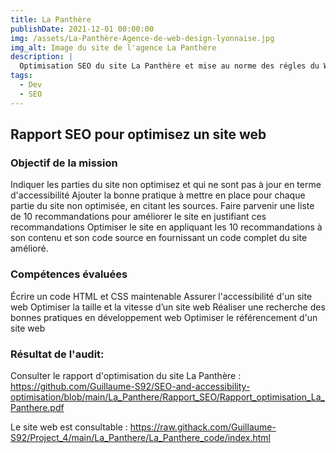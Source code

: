 ```yaml
---
title: La Panthère
publishDate: 2021-12-01 00:00:00
img: /assets/La-Panthère-Agence-de-web-design-lyonnaise.jpg
img_alt: Image du site de l'agence La Panthère
description: |
  Optimisation SEO du site La Panthère et mise au norme des régles du WCAG.
tags:
  - Dev
  - SEO
---
```


## Rapport SEO pour optimisez un site web

### Objectif de la mission

  Indiquer les parties du site non optimisez et qui ne sont pas à jour en terme d'accessibilité
  Ajouter la bonne pratique à mettre en place pour chaque partie du site non optimisée, en citant les sources.
  Faire parvenir une liste de 10 recommandations pour améliorer le site en justifiant ces recommandations
  Optimiser le site en appliquant les 10 recommandations à son contenu et son code source en fournissant un code complet du site amélioré.

### Compétences évaluées

Écrire un code HTML et CSS maintenable
Assurer l'accessibilité d'un site web
Optimiser la taille et la vitesse d’un site web
Réaliser une recherche des bonnes pratiques en développement web
Optimiser le référencement d'un site web

### Résultat de l'audit:

Consulter le rapport d'optimisation du site La Panthère : https://github.com/Guillaume-S92/SEO-and-accessibility-optimisation/blob/main/La_Panthere/Rapport_SEO/Rapport_optimisation_La_Panthere.pdf

Le site web est consultable : https://raw.githack.com/Guillaume-S92/Project_4/main/La_Panthere/La_Panthere_code/index.html

